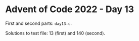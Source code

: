# Advent of Code 2022 - Day 13

First and second parts: `day13.c`.

Solutions to test file: 13 (first) and 140 (second).
